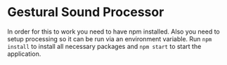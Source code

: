 # Gestural Sound Processor
In order for this to work you need to have npm installed. Also you need to setup processing so it can be run via an environment variable. Run `npm install` to install all necessary packages and `npm start` to start the application.